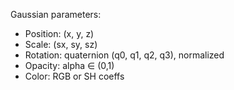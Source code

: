 Gaussian parameters:
- Position: (x, y, z)
- Scale: (sx, sy, sz)
- Rotation: quaternion (q0, q1, q2, q3), normalized
- Opacity: alpha ∈ (0,1)
- Color: RGB or SH coeffs
